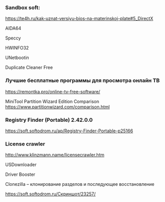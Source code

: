 ### Sandbox soft:
https://te4h.ru/kak-uznat-versiyu-bios-na-materinskoj-plate#5_DirectX

AIDA64

Speccy

HWINFO32

UNetbootin

Duplicate Cleaner Free


### Лучшие бесплатные программы для просмотра онлайн ТВ
https://remontka.pro/online-tv-free-software/

MiniTool Partition Wizard Edition Comparison
https://www.partitionwizard.com/comparison.html

### Registry Finder (Portable) 2.42.0.0
https://soft.softodrom.ru/ap/Registry-Finder-Portable-p25166

### License crawler
http://www.klinzmann.name/licensecrawler.htm

USDownloader

Driver Booster

Clonezilla – клонирование разделов и последующее восстановление

https://soft.softodrom.ru/Скриншот/23257/

